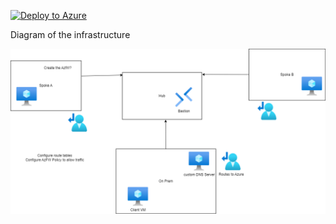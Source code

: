 [![Deploy to Azure](https://aka.ms/deploytoazurebutton)](https://portal.azure.com/#create/Microsoft.Template/uri/https%3A%2F%2Fraw.githubusercontent.com%2Fjimgodden%2FAzure_Networking_Labs%2Fmain%2FDeployment_Training%2FAzFWBasic%2Fsrc%2Fmain.json)


Diagram of the infrastructure

![Diagram of the infrastructure](diagram.drawio.png)
